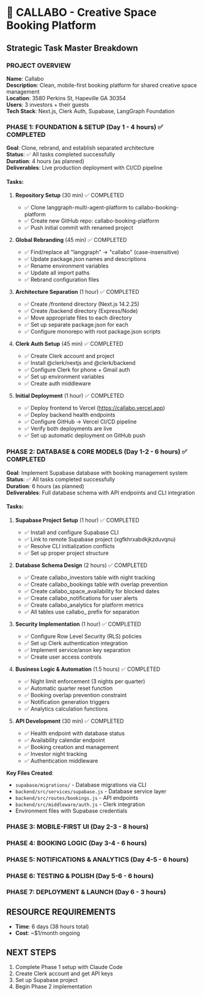 # 🏢 CALLABO - Creative Space Booking Platform
## Strategic Task Master Breakdown

### PROJECT OVERVIEW
**Name**: Callabo  
**Description**: Clean, mobile-first booking platform for shared creative space management  
**Location**: 3580 Perkins St, Hapeville GA 30354  
**Users**: 3 investors + their guests  
**Tech Stack**: Next.js, Clerk Auth, Supabase, LangGraph Foundation  

### PHASE 1: FOUNDATION & SETUP (Day 1 - 4 hours) ✅ COMPLETED
**Goal**: Clone, rebrand, and establish separated architecture  
**Status**: ✅ All tasks completed successfully  
**Duration**: 4 hours (as planned)  
**Deliverables**: Live production deployment with CI/CD pipeline

#### Tasks:
1. **Repository Setup** (30 min) ✅ COMPLETED
   - ✅ Clone langgraph-multi-agent-platform to callabo-booking-platform
   - ✅ Create new GitHub repo: callabo-booking-platform
   - ✅ Push initial commit with renamed project

2. **Global Rebranding** (45 min) ✅ COMPLETED
   - ✅ Find/replace all "langgraph" → "callabo" (case-insensitive)
   - ✅ Update package.json names and descriptions
   - ✅ Rename environment variables
   - ✅ Update all import paths
   - ✅ Rebrand configuration files

3. **Architecture Separation** (1 hour) ✅ COMPLETED
   - ✅ Create /frontend directory (Next.js 14.2.25)
   - ✅ Create /backend directory (Express/Node)
   - ✅ Move appropriate files to each directory
   - ✅ Set up separate package.json for each
   - ✅ Configure monorepo with root package.json scripts

4. **Clerk Auth Setup** (45 min) ✅ COMPLETED
   - ✅ Create Clerk account and project
   - ✅ Install @clerk/nextjs and @clerk/backend
   - ✅ Configure Clerk for phone + Gmail auth
   - ✅ Set up environment variables
   - ✅ Create auth middleware

5. **Initial Deployment** (1 hour) ✅ COMPLETED
   - ✅ Deploy frontend to Vercel (https://callabo.vercel.app)
   - ✅ Deploy backend health endpoints
   - ✅ Configure GitHub → Vercel CI/CD pipeline
   - ✅ Verify both deployments are live
   - ✅ Set up automatic deployment on GitHub push

### PHASE 2: DATABASE & CORE MODELS (Day 1-2 - 6 hours) ✅ COMPLETED
**Goal**: Implement Supabase database with booking management system  
**Status**: ✅ All tasks completed successfully  
**Duration**: 6 hours (as planned)  
**Deliverables**: Full database schema with API endpoints and CLI integration

#### Tasks:
1. **Supabase Project Setup** (1 hour) ✅ COMPLETED
   - ✅ Install and configure Supabase CLI
   - ✅ Link to remote Supabase project (xgfkhrxabdkjkzduvqnu)
   - ✅ Resolve CLI initialization conflicts
   - ✅ Set up proper project structure

2. **Database Schema Design** (2 hours) ✅ COMPLETED
   - ✅ Create callabo_investors table with night tracking
   - ✅ Create callabo_bookings table with overlap prevention
   - ✅ Create callabo_space_availability for blocked dates
   - ✅ Create callabo_notifications for user alerts
   - ✅ Create callabo_analytics for platform metrics
   - ✅ All tables use callabo_ prefix for separation

3. **Security Implementation** (1 hour) ✅ COMPLETED
   - ✅ Configure Row Level Security (RLS) policies
   - ✅ Set up Clerk authentication integration
   - ✅ Implement service/anon key separation
   - ✅ Create user access controls

4. **Business Logic & Automation** (1.5 hours) ✅ COMPLETED
   - ✅ Night limit enforcement (3 nights per quarter)
   - ✅ Automatic quarter reset function
   - ✅ Booking overlap prevention constraint
   - ✅ Notification generation triggers
   - ✅ Analytics calculation functions

5. **API Development** (30 min) ✅ COMPLETED
   - ✅ Health endpoint with database status
   - ✅ Availability calendar endpoint
   - ✅ Booking creation and management
   - ✅ Investor night tracking
   - ✅ Authentication middleware

**Key Files Created**:
- `supabase/migrations/` - Database migrations via CLI
- `backend/src/services/supabase.js` - Database service layer
- `backend/src/routes/bookings.js` - API endpoints
- `backend/src/middleware/auth.js` - Clerk integration
- Environment files with Supabase credentials

### PHASE 3: MOBILE-FIRST UI (Day 2-3 - 8 hours)
### PHASE 4: BOOKING LOGIC (Day 3-4 - 6 hours)
### PHASE 5: NOTIFICATIONS & ANALYTICS (Day 4-5 - 6 hours)
### PHASE 6: TESTING & POLISH (Day 5-6 - 6 hours)
### PHASE 7: DEPLOYMENT & LAUNCH (Day 6 - 3 hours)

## RESOURCE REQUIREMENTS
- **Time**: 6 days (38 hours total)
- **Cost**: ~$1/month ongoing

## NEXT STEPS
1. Complete Phase 1 setup with Claude Code
2. Create Clerk account and get API keys
3. Set up Supabase project
4. Begin Phase 2 implementation